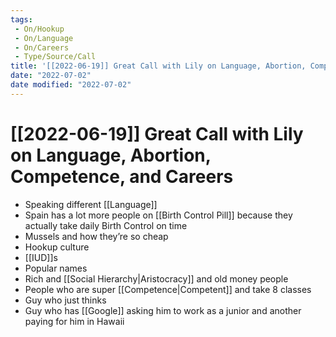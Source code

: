 ```yaml
---
tags:
 - On/Hookup
 - On/Language
 - On/Careers
 - Type/Source/Call
title: '[[2022-06-19]] Great Call with Lily on Language, Abortion, Competence, and Careers'
date: "2022-07-02"
date modified: "2022-07-02"
---
```


# [[2022-06-19]] Great Call with Lily on Language, Abortion, Competence, and Careers
- Speaking different [[Language]]
- Spain has a lot more people on [[Birth Control Pill]] because they actually take daily Birth Control on time
- Mussels and how they’re so cheap
- Hookup culture
- [[IUD]]s
- Popular names
- Rich and [[Social Hierarchy|Aristocracy]] and old money people
- People who are super [[Competence|Competent]] and take 8 classes
- Guy who just thinks
- Guy who has [[Google]] asking him to work as a junior and another paying for him in Hawaii

